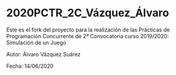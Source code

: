 # 2020PCTR_2C_Vázquez_Álvaro

Este es el fork del proyecto para la realización de las Prácticas de Programación Concurrente de 2ª Convocatoria curso 2019/2020: Simulación de un Juego

Autor: Álvaro Vázquez Suárez

Fecha: 14/06/2020
